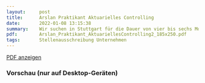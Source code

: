 ```yaml
---
layout:     post
title:      Arslan Praktikant Aktuarielles Controlling
date:       2022-01-08 13:15:38
summary:    Wir suchen in Stuttgart für die Dauer von vier bis sechs Monaten Praktikanten (m/w/d) für den Bereich Aktuarielles Controlling
pdf:        Arslan_Praktikant_AktuariellesControlling2_185x250.pdf
tags:       Stellenausschreibung Unternehmen
---
```


<a class="btn btn-primary" href="{{ site.url }}/pdfs/{{page.pdf}}">PDF anzeigen</a>

<h3>Vorschau (nur auf Desktop-Geräten)</h3>
<div class="d-none d-sm-block">
    <object data="{{ site.url }}/pdfs/{{page.pdf}}" width="100%" height="1010" type='application/pdf'>
    </object>
</div>
